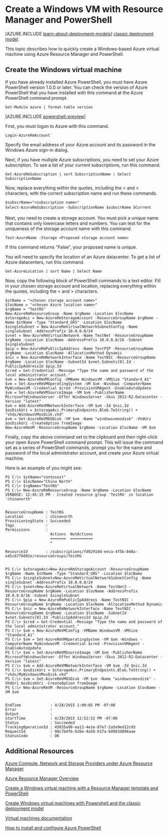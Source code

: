 <properties
	pageTitle="Create a Windows VM | Windows Azure"
	description="Use Azure PowerShell and Resource Manager templates to easily create a new Windows virtual machine."
	services="virtual-machines"
	documentationCenter=""
	authors="davidmu1"
	manager="timlt"
	editor=""
	tags="azure-resource-manager"/>

<tags
	ms.service="virtual-machines"
	ms.date="10/08/2015"
	wacn.date=""/>

# Create a Windows VM with Resource Manager and PowerShell

[AZURE.INCLUDE [learn-about-deployment-models](../includes/learn-about-deployment-models-rm-include.md)] [classic deployment model](/documentation/articles/virtual-machines-ps-create-preconfigure-windows-vms).

This topic describes how to quickly create a Windows-based Azure virtual machine using Azure Resource Manager and PowerShell.

## Create the Windows virtual machine

If you have already installed Azure PowerShell, you must have Azure PowerShell version 1.0.0 or later. You can check the version of Azure PowerShell that you have installed with this command at the Azure PowerShell command prompt.

	Get-Module azure | format-table version

[AZURE.INCLUDE [powershell-preview](../includes/powershell-preview-inline-include.md)]

First, you must logon to Azure with this command.

	Login-AzureRmAccount

Specify the email address of your Azure account and its password in the Windows Azure sign-in dialog.

Next, if you have multiple Azure subscriptions, you need to set your Azure subscription. To see a list of your current subscriptions, run this command.

	Get-AzureRmSubscription | sort SubscriptionName | Select SubscriptionName

Now, replace everything within the quotes, including the < and > characters, with the correct subscription name and run these commands.

	$subscrName="<subscription name>"
	Select-AzureRmSubscription -SubscriptionName $subscrName âCurrent

Next, you need to create a storage account. You must pick a unique name that contains only lowercase letters and numbers. You can test for the uniqueness of the storage account name with this command.

	Test-AzureName -Storage <Proposed storage account name>

If this command returns "False", your proposed name is unique.

You will need to specify the location of an Azure datacenter. To get a list of Azure datacenters, run this command.

	Get-AzureLocation | sort Name | Select Name

Now, copy the following block of PowerShell commands to a text editor. Fill in your chosen storage account and location, replacing everything within the quotes, including the < and > characters.

	$stName = "<chosen storage account name>"
	$locName = "<chosen Azure location name>"
	$rgName = "TestRG"
	New-AzureRmResourceGroup -Name $rgName -Location $locName
	$storageAcc = New-AzureRmStorageAccount -ResourceGroupName $rgName -Name $stName -Type "Standard_GRS" -Location $locName
	$singleSubnet = New-AzureRmVirtualNetworkSubnetConfig -Name singleSubnet -AddressPrefix 10.0.0.0/24
	$vnet = New-AzureRmVirtualNetwork -Name TestNet -ResourceGroupName $rgName -Location $locName -AddressPrefix 10.0.0.0/16 -Subnet $singleSubnet
	$pip = New-AzureRmPublicIpAddress -Name TestPIP -ResourceGroupName $rgName -Location $locName -AllocationMethod Dynamic
	$nic = New-AzureRmNetworkInterface -Name TestNIC -ResourceGroupName $rgName -Location $locName -SubnetId $vnet.Subnets[0].Id -PublicIpAddressId $pip.Id
	$cred = Get-Credential -Message "Type the name and password of the local administrator account."
	$vm = New-AzureRmVMConfig -VMName WindowsVM -VMSize "Standard_A1"
	$vm = Set-AzureRmVMOperatingSystem -VM $vm -Windows -ComputerName MyWindowsVM -Credential $cred -ProvisionVMAgent -EnableAutoUpdate
	$vm = Set-AzureRmVMSourceImage -VM $vm -PublisherName MicrosoftWindowsServer -Offer WindowsServer -Skus 2012-R2-Datacenter -Version "latest"
	$vm = Add-AzureRmVMNetworkInterface -VM $vm -Id $nic.Id
	$osDiskUri = $storageAcc.PrimaryEndpoints.Blob.ToString() + "vhds/WindowsVMosDisk.vhd"
	$vm = Set-AzureRmVMOSDisk -VM $vm -Name "windowsvmosdisk" -VhdUri $osDiskUri -CreateOption fromImage
	New-AzureRmVM -ResourceGroupName $rgName -Location $locName -VM $vm

Finally, copy the above command set to the clipboard and then right-click your open Azure PowerShell command prompt. This will issue the command set as a series of PowerShell commands, prompt you for the name and password of the local administrator account, and create your Azure virtual machine.

Here is an example of you might see:

	PS C:\> $stName="contosost"
	PS C:\> $locName="China North"
	PS C:\> $rgName="TestRG"
	PS C:\> New-AzureRmResourceGroup -Name $rgName -Location $locName
	VERBOSE: 12:45:15 PM - Created resource group 'TestRG' in location 'chinanorth'


	ResourceGroupName : TestRG
	Location          : chinanorth
	ProvisioningState : Succeeded
	Tags              :
	Permissions       :
	                    Actions  NotActions
	                    =======  ==========
	                    *

	ResourceId        : /subscriptions/fd92919d-eeca-4f5b-840a-e45c6770d92e/resourceGroups/TestRG


	PS C:\> $storageAcc=New-AzureRmStorageAccount -ResourceGroupName $rgName -Name $stName -Type "Standard_GRS" -Location $locName
	PS C:\> $singleSubnet=New-AzureRmVirtualNetworkSubnetConfig -Name singleSubnet -AddressPrefix 10.0.0.0/24
	PS C:\> $vnet=New-AzureRmVirtualNetwork -Name TestNet3 -ResourceGroupName $rgName -Location $locName -AddressPrefix 10.0.0.0/16 -Subnet $singleSubnet
	PS C:\> $pip = New-AzureRmPublicIpAddress -Name TestNIC -ResourceGroupName $rgName -Location $locName -AllocationMethod Dynamic
	PS C:\> $nic = New-AzureRmNetworkInterface -Name TestNIC -ResourceGroupName $rgName -Location $locName -SubnetId $vnet.Subnets[0].Id -PublicIpAddressId $pip.Id
	PS C:\> $cred = Get-Credential -Message "Type the name and password of the local administrator account."
	PS C:\> $vm = New-AzureRmVMConfig -VMName WindowsVM -VMSize "Standard_A1"
	PS C:\> $vm = Set-AzureRmVMOperatingSystem -VM $vm -Windows -ComputerName MyWindowsVM -Credential $cred -ProvisionVMAgent -EnableAutoUpdate
	PS C:\> $vm = Set-AzureRmVMSourceImage -VM $vm -PublisherName MicrosoftWindowsServer -Offer WindowsServer -Skus 2012-R2-Datacenter -Version "latest"
	PS C:\> $vm = Add-AzureRmVMNetworkInterface -VM $vm -Id $nic.Id
	PS C:\> $osDiskUri = $storageAcc.PrimaryEndpoints.Blob.ToString() + "vhds/MyWindowsVMosDisk.vhd"
	PS C:\> $vm = Set-AzureRmVMOSDisk -VM $vm -Name "windowsvmosdisk" -VhdUri $osDiskUri -CreateOption fromImage
	PS C:\> New-AzureRmVM -ResourceGroupName $rgName -Location $locName -VM $vm


	EndTime             : 4/28/2015 1:00:05 PM -07:00
	Error               :
	Output              :
	StartTime           : 4/28/2015 12:52:52 PM -07:00
	Status              : Succeeded
	TrackingOperationId : 45035a90-ea12-4e1e-87e7-2a5e9ed12c93
	RequestId           : 98c7b4fb-b26e-4a58-b17a-b0983d896aae
	StatusCode          : OK

## Additional Resources

[Azure Compute, Network and Storage Providers under Azure Resource Manager](/documentation/articles/virtual-machines-azurerm-versus-azuresm)

[Azure Resource Manager Overview](/documentation/articles/resource-group-overview)

[Create a Windows virtual machine with a Resource Manager template and PowerShell](/documentation/articles/virtual-machines-create-windows-powershell-resource-manager-template-simple)

[Create Windows virtual machines with Powershell and the classic deployment model](/documentation/articles/virtual-machines-ps-create-preconfigure-windows-vms)

[Virtual machines documentation](/documentation/services/virtual-machines/)

[How to install and configure Azure PowerShell](/documentation/articles/powershell-install-configure)
